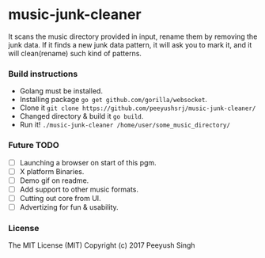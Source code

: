 # music-junk-cleaner

It scans the music directory provided in input, rename them by removing the junk data. If it finds a new junk data pattern, it will ask you to mark it, and it will clean(rename) such kind of patterns.

### Build instructions

- Golang must be installed.
- Installing package `go get github.com/gorilla/websocket`.
- Clone it `git clone https://github.com/peeyushsrj/music-junk-cleaner/`
- Changed directory & build it `go build`.
- Run it! `./music-junk-cleaner /home/user/some_music_directory/`

### Future TODO

- [ ] Launching a browser on start of this pgm.
- [ ] X platform Binaries.
- [ ] Demo gif on readme.
- [ ] Add support to other music formats.
- [ ] Cutting out core from UI.
- [ ] Advertizing for fun & usability.

### License

The MIT License (MIT) Copyright (c) 2017 Peeyush Singh
